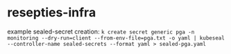 # resepties-infra

example sealed-secret creation: 
```k create secret generic pga -n monitoring --dry-run=client --from-env-file=pga.txt -o yaml | kubeseal --controller-name sealed-secrets --format yaml > sealed-pga.yaml```